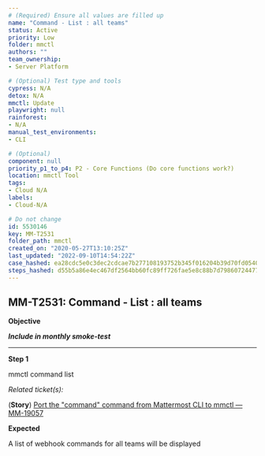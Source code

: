 ```yaml
---
# (Required) Ensure all values are filled up
name: "Command - List : all teams"
status: Active
priority: Low
folder: mmctl
authors: ""
team_ownership: 
- Server Platform

# (Optional) Test type and tools
cypress: N/A
detox: N/A
mmctl: Update
playwright: null
rainforest: 
- N/A
manual_test_environments: 
- CLI

# (Optional)
component: null
priority_p1_to_p4: P2 - Core Functions (Do core functions work?)
location: mmctl Tool
tags: 
- Cloud N/A
labels: 
- Cloud-N/A

# Do not change
id: 5530146
key: MM-T2531
folder_path: mmctl
created_on: "2020-05-27T13:10:25Z"
last_updated: "2022-09-10T14:54:22Z"
case_hashed: ea28cdc5e0c3dec2cdcae7b277108193752b345f016204b39d70fd054050cc97e97f50efc438b61da62567374eab6215
steps_hashed: d55b5a86e4ec467df2564bb60fc89ff726fae5e8c88b7d79860724477148a0eb81988825a791b232ec41d43a2f824ba9
---
```


## MM-T2531: Command - List : all teams

**Objective**

_**Include in monthly smoke-test**_

---

**Step 1**

mmctl command list

_Related ticket(s):_

(**Story**) [Port the "command" command from Mattermost CLI to mmctl — MM-19057](https://mattermost.atlassian.net/browse/MM-19057)

**Expected**

A list of webhook commands for all teams will be displayed
